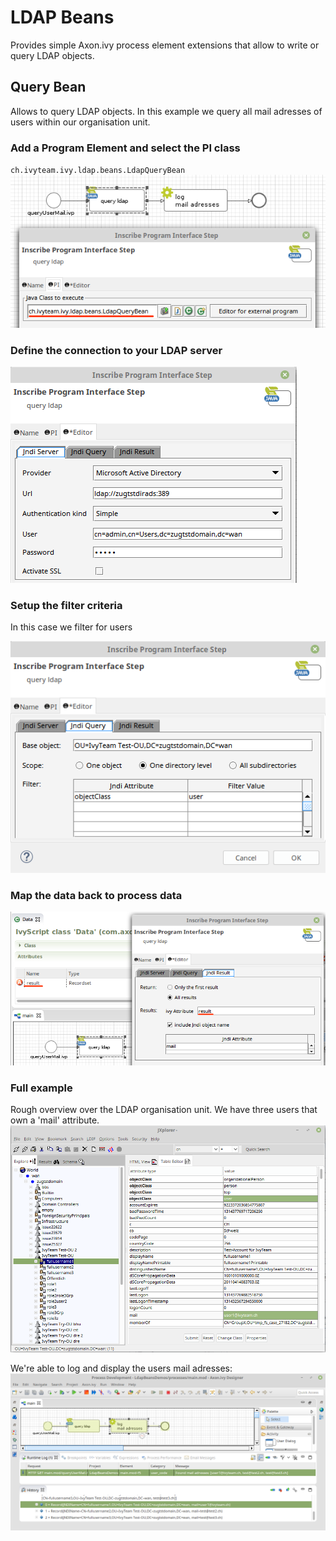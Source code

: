 # LDAP Beans
Provides simple Axon.ivy process element extensions that allow to write or query LDAP objects.

## Query Bean
Allows to query LDAP objects. In this example we query all mail adresses of users within our organisation unit.

### Add a Program Element and select the PI class 
`ch.ivyteam.ivy.ldap.beans.LdapQueryBean`
![PiClassSelection](samples/screenshots/queryBean_piClass.png)

### Define the connection to your LDAP server
![QueryServerDefinition](samples/screenshots/queryBean_serverDefinition.png)

### Setup the filter criteria
In this case we filter for users

![QueryFilterDefinition](samples/screenshots/queryBean_queryDefinition.png)

### Map the data back to process data
![ResultMapping](samples/screenshots/queryBean_resultMapping.png)

### Full example
Rough overview over the LDAP organisation unit. We have three users that own a 'mail' attribute.
![LdapBrowser](samples/screenshots/queryBean_browseLdap_usersWithEMail.png)

We're able to log and display the users mail adresses:
![AccessResult](samples/screenshots/queryBean_accessResultInProcess.png)



